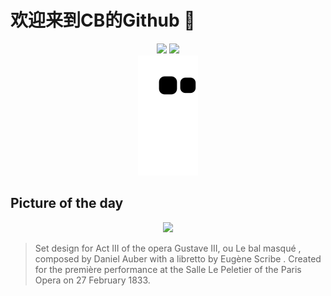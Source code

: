 
# 欢迎来到CB的Github 👋

<div align="center">
  <img height="137px" src="https://github-readme-stats.vercel.app/api?username=SuperCB&show_icons=true&theme=radical" />
  <img height="137px" src="https://github-readme-stats.vercel.app/api/top-langs/?username=SuperCB&hide_title=true&hide_border=true&layout=compact&langs_count=6&text_color=000&icon_color=fff" />
</div>


<div align="center">
    <img src="./contribution-snake/github-contribution-grid-snake.svg" />
</div>



## Picture of the day
<div align="center">
  <img width=400px src="https://upload.wikimedia.org/wikipedia/commons/thumb/5/55/Pierre-Luc-Charles_Cic%C3%A9ri_-_Act_III_set_design_for_the_premi%C3%A8re_production_of_Daniel_Auber%27s_Gustave_III.jpg/1200px-Pierre-Luc-Charles_Cic%C3%A9ri_-_Act_III_set_design_for_the_premi%C3%A8re_production_of_Daniel_Auber%27s_Gustave_III.jpg" />
</div>

>Set design for Act III  of  the opera  Gustave III, ou Le bal masqué , composed  by  Daniel Auber  with a  libretto  by  Eugène Scribe .  Created for the première performance at the  Salle Le Peletier  of the  Paris Opera  on 27 February 1833.


